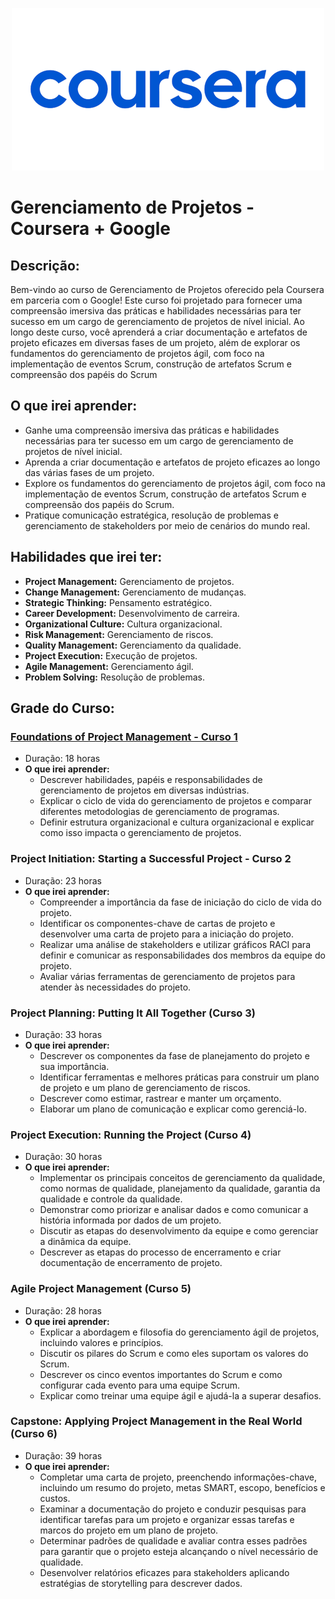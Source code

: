 <p  align="center">
<img  src="/image/coursera-logo.png" margin="10px" />
</p>

# Gerenciamento de Projetos - Coursera + Google

## Descrição:

Bem-vindo ao curso de Gerenciamento de Projetos oferecido pela Coursera em parceria com o Google! Este curso foi projetado para fornecer uma compreensão imersiva das práticas e habilidades necessárias para ter sucesso em um cargo de gerenciamento de projetos de nível inicial. Ao longo deste curso, você aprenderá a criar documentação e artefatos de projeto eficazes em diversas fases de um projeto, além de explorar os fundamentos do gerenciamento de projetos ágil, com foco na implementação de eventos Scrum, construção de artefatos Scrum e compreensão dos papéis do Scrum

## O que irei aprender:

- Ganhe uma compreensão imersiva das práticas e habilidades necessárias para ter sucesso em um cargo de gerenciamento de projetos de nível inicial.
- Aprenda a criar documentação e artefatos de projeto eficazes ao longo das várias fases de um projeto.
- Explore os fundamentos do gerenciamento de projetos ágil, com foco na implementação de eventos Scrum, construção de artefatos Scrum e compreensão dos papéis do Scrum.
- Pratique comunicação estratégica, resolução de problemas e gerenciamento de stakeholders por meio de cenários do mundo real.

## Habilidades que irei ter:

- **Project Management:** Gerenciamento de projetos.
- **Change Management:** Gerenciamento de mudanças.
- **Strategic Thinking:** Pensamento estratégico.
- **Career Development:** Desenvolvimento de carreira.
- **Organizational Culture:** Cultura organizacional.
- **Risk Management:** Gerenciamento de riscos.
- **Quality Management:** Gerenciamento da qualidade.
- **Project Execution:** Execução de projetos.
- **Agile Management:** Gerenciamento ágil.
- **Problem Solving:** Resolução de problemas.

## Grade do Curso:

### [Foundations of Project Management - Curso 1](/curso%201/README.MD)
- Duração: 18 horas
- **O que irei aprender:**
  - Descrever habilidades, papéis e responsabilidades de gerenciamento de projetos em diversas indústrias.
  - Explicar o ciclo de vida do gerenciamento de projetos e comparar diferentes metodologias de gerenciamento de programas.
  - Definir estrutura organizacional e cultura organizacional e explicar como isso impacta o gerenciamento de projetos.

### Project Initiation: Starting a Successful Project - Curso 2
- Duração: 23 horas
- **O que irei  aprender:**
  - Compreender a importância da fase de iniciação do ciclo de vida do projeto.
  - Identificar os componentes-chave de cartas de projeto e desenvolver uma carta de projeto para a iniciação do projeto.
  - Realizar uma análise de stakeholders e utilizar gráficos RACI para definir e comunicar as responsabilidades dos membros da equipe do projeto.
  - Avaliar várias ferramentas de gerenciamento de projetos para atender às necessidades do projeto.

### Project Planning: Putting It All Together (Curso 3)
- Duração: 33 horas
- **O que irei  aprender:**
  - Descrever os componentes da fase de planejamento do projeto e sua importância.
  - Identificar ferramentas e melhores práticas para construir um plano de projeto e um plano de gerenciamento de riscos.
  - Descrever como estimar, rastrear e manter um orçamento.
  - Elaborar um plano de comunicação e explicar como gerenciá-lo.

### Project Execution: Running the Project (Curso 4)
- Duração: 30 horas
- **O que irei   aprender:**
  - Implementar os principais conceitos de gerenciamento da qualidade, como normas de qualidade, planejamento da qualidade, garantia da qualidade e controle da qualidade.
  - Demonstrar como priorizar e analisar dados e como comunicar a história informada por dados de um projeto.
  - Discutir as etapas do desenvolvimento da equipe e como gerenciar a dinâmica da equipe.
  - Descrever as etapas do processo de encerramento e criar documentação de encerramento de projeto.

### Agile Project Management (Curso 5)
- Duração: 28 horas
- **O que irei  aprender:**
  - Explicar a abordagem e filosofia do gerenciamento ágil de projetos, incluindo valores e princípios.
  - Discutir os pilares do Scrum e como eles suportam os valores do Scrum.
  - Descrever os cinco eventos importantes do Scrum e como configurar cada evento para uma equipe Scrum.
  - Explicar como treinar uma equipe ágil e ajudá-la a superar desafios.

### Capstone: Applying Project Management in the Real World (Curso 6)
- Duração: 39 horas
- **O que irei aprender:**
  - Completar uma carta de projeto, preenchendo informações-chave, incluindo um resumo do projeto, metas SMART, escopo, benefícios e custos.
  - Examinar a documentação do projeto e conduzir pesquisas para identificar tarefas para um projeto e organizar essas tarefas e marcos do projeto em um plano de projeto.
  - Determinar padrões de qualidade e avaliar contra esses padrões para garantir que o projeto esteja alcançando o nível necessário de qualidade.
  - Desenvolver relatórios eficazes para stakeholders aplicando estratégias de storytelling para descrever dados.

